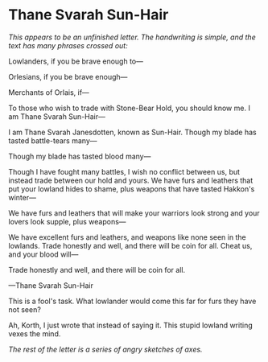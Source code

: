 <h1 class="title-sm">Thane Svarah Sun-Hair</h1>
<p><i> This appears to be an unfinished letter. The handwriting is simple, and the text has many phrases crossed out: </i></p>

<p>Lowlanders, if you be brave enough to—</p>

<p>Orlesians, if you be brave enough—</p>

<p>Merchants of Orlais, if—</p>

<p>To those who wish to trade with Stone-Bear Hold, you should know me. I am Thane Svarah Sun-Hair—</p>

<p>I am Thane Svarah Janesdotten, known as Sun-Hair. Though my blade has tasted battle-tears many—</p>

<p>Though my blade has tasted blood many—</p>

<p>Though I have fought many battles, I wish no conflict between us, but instead trade between our hold and yours. We have furs and leathers that put your lowland hides to shame, plus weapons that have tasted Hakkon's winter—</p>

<p>We have furs and leathers that will make your warriors look strong and your lovers look supple, plus weapons—</p>

<p>We have excellent furs and leathers, and weapons like none seen in the lowlands. Trade honestly and well, and there will be coin for all. Cheat us, and your blood will—</p>

<p>Trade honestly and well, and there will be coin for all.</p>

<p>—Thane Svarah Sun-Hair</p>

<p>This is a fool's task. What lowlander would come this far for furs they have not seen?</p>

<p>Ah, Korth, I just wrote that instead of saying it. This stupid lowland writing vexes the mind.</p>

<p><i> The rest of the letter is a series of angry sketches of axes. </i></p>

